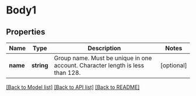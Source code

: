 # Body1

## Properties
Name | Type | Description | Notes
------------ | ------------- | ------------- | -------------
**name** | **string** | Group name. Must be unique in one account. Character length is less than 128. | [optional] 

[[Back to Model list]](../README.md#documentation-for-models) [[Back to API list]](../README.md#documentation-for-api-endpoints) [[Back to README]](../README.md)


